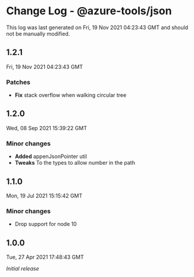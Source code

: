 # Change Log - @azure-tools/json

This log was last generated on Fri, 19 Nov 2021 04:23:43 GMT and should not be manually modified.

## 1.2.1
Fri, 19 Nov 2021 04:23:43 GMT

### Patches

- **Fix** stack overflow when walking circular tree

## 1.2.0
Wed, 08 Sep 2021 15:39:22 GMT

### Minor changes

- **Added** appenJsonPointer util
- **Tweaks** To the types to allow number in the path

## 1.1.0
Mon, 19 Jul 2021 15:15:42 GMT

### Minor changes

- Drop support for node 10

## 1.0.0
Tue, 27 Apr 2021 17:48:43 GMT

_Initial release_

